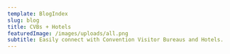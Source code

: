 ```yaml
---
template: BlogIndex
slug: blog
title: CVBs + Hotels
featuredImage: /images/uploads/all.png
subtitle: Easily connect with Convention Visitor Bureaus and Hotels.
---
```


